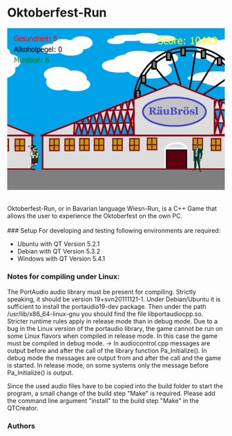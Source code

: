 # Oktoberfest-Run
<p align="center">
<img src="images/app.png">
</p>
<br>
Oktoberfest-Run, or in Bavarian language Wiesn-Run, is a C++ Game that allows the user to experience the Oktoberfest on the own PC. 
<br>
<br>
### Setup
For developing and testing following environments are required:

 - Ubuntu with QT Version 5.2.1
 - Debian with QT Version 5.3.2
 - Windows with QT Version 5.4.1

### Notes for compiling under Linux:

The PortAudio audio library must be present for compiling. Strictly speaking, it should be version 19+svn20111121-1. Under Debian/Ubuntu it is sufficient to install the portaudio19-dev package. Then under the path /usr/lib/x86_64-linux-gnu you should find the file libportaudiocpp.so. Stricter runtime rules apply in release mode than in debug mode. Due to a bug in the Linux version of the portaudio library, the game cannot be run on some Linux flavors when compiled in release mode. In this case the game must be compiled in debug mode. -> In audiocontrol.cpp messages are output before and after the call of the library function Pa_Initialize(). In debug mode the messages are output from and after the call and the game is started. In release mode, on some systems only the message before Pa_Initialize() is output.

Since the used audio files have to be copied into the build folder to start the program, a small change of the build step "Make" is required. Please add the command line argument "install" to the build step "Make" in the QTCreator.

### Authors
